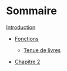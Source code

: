 # Sommaire

[Introduction](./intro.md)

- [Fonctions](./fonctions.md)
	- [Tenue de livres](./fonctions/tenue_de_livres.md)

- [Chapitre 2](./chapitre_2.md)
